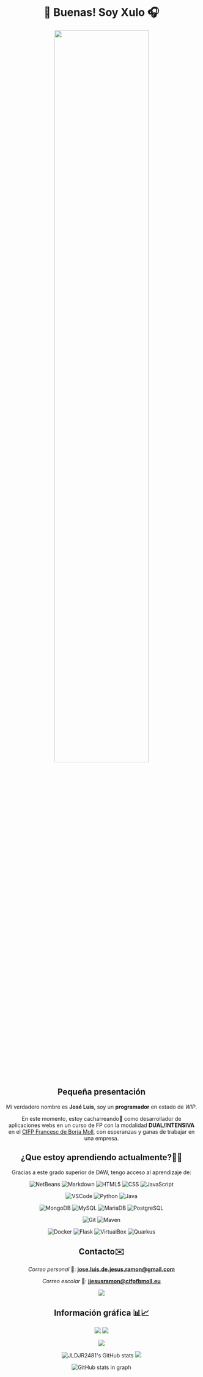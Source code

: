 <div align=center>

# 👋 Buenas! Soy Xulo 🎧
  <img src=https://i.pinimg.com/originals/e4/26/70/e426702edf874b181aced1e2fa5c6cde.gif width=70%>

  
## Pequeña presentación
  
Mi verdadero nombre es **José Luis**, soy un **programador** en estado de 
_WIP_.

En este momento, estoy cacharreando🧰 como desarrollador de aplicaciones webs en un curso
de FP con la modalidad **DUAL/INTENSIVA** en el [CIFP Francesc de Borja Moll](https://www.cifpfbmoll.eu/), con esperanzas y ganas de trabajar
en una empresa.

## ¿Que estoy aprendiendo actualmente?🧑‍🎓 
Gracias a este grado superior de DAW, tengo acceso al aprendizaje de:
  
![NetBeans](https://img.shields.io/badge/apache%20netbeans-1B6AC6?style=for-the-badge&logo=apache%20netbeans%20IDE&logoColor=white)
![Markdown](https://img.shields.io/badge/Markdown-000000?style=for-the-badge&logo=markdown&logoColor=white)
![HTML5](https://img.shields.io/badge/HTML5-E34F26?style=for-the-badge&logo=html5&logoColor=white)
![CSS](https://img.shields.io/badge/CSS3-1572B6?style=for-the-badge&logo=css3&logoColor=white)
![JavaScript](https://img.shields.io/badge/javascript-%23323330.svg?style=for-the-badge&logo=javascript&logoColor=%23F7DF1E)

![VSCode](https://img.shields.io/badge/Visual_Studio_Code-0078D4?style=for-the-badge&logo=visual%20studio%20code&logoColor=white)
![Python](https://img.shields.io/badge/Python-FFD43B?style=for-the-badge&logo=python&logoColor=blue)
![Java](https://img.shields.io/badge/java-%23ED8B00.svg?style=for-the-badge&logo=java&logoColor=grey)

![MongoDB](https://img.shields.io/badge/MongoDB-4EA94B?style=for-the-badge&logo=mongodb&logoColor=white)
![MySQL](https://img.shields.io/badge/MySQL-005C84?style=for-the-badge&logo=mysql&logoColor=white)
![MariaDB](https://img.shields.io/badge/MariaDB-003545?style=for-the-badge&logo=mariadb&logoColor=white)
![PostgreSQL](https://img.shields.io/badge/PostgreSQL-316192?style=for-the-badge&logo=postgresql&logoColor=white)


![Git](https://img.shields.io/badge/git-%23F05033.svg?style=for-the-badge&logo=git&logoColor=white)
![Maven](https://img.shields.io/badge/apache_maven-C71A36?style=for-the-badge&logo=apachemaven&logoColor=white)
  
![Docker](https://img.shields.io/badge/Docker-2CA5E0?style=for-the-badge&logo=docker&logoColor=white)
![Flask](https://img.shields.io/badge/Flask-000000?style=for-the-badge&logo=flask&logoColor=white)
![VirtualBox](https://img.shields.io/badge/VirtualBox-21416b?style=for-the-badge&logo=VirtualBox&logoColor=white)
![Quarkus](https://img.shields.io/badge/Quarkus-000000?style=for-the-badge&logo=quarkus)
  
## Contacto✉️ 

_Correo personal_ 🤵: **jose.luis.de.jesus.ramon@gmail.com**
  
_Correo escolar_ 💼: **jjesusramon@cifpfbmoll.eu**
  
<a href="https://www.linkedin.com/in/jos%C3%A9-luis-de-jes%C3%BAs-ram%C3%B3n-ba245026a/"><img src="https://img.shields.io/badge/linkedin-%230077B5.svg?style=for-the-badge&logo=linkedin&logoColor=white"></a>

## Información gráfica 📊📈 
  
![](https://gpvc.arturio.dev/JLDJR2481)
![](https://www.codewars.com/users/JLDJR2481/badges/small)

![](https://github-profile-summary-cards.vercel.app/api/cards/profile-details?username=JLDJR2481&theme=github_dark)

![JLDJR2481's GitHub stats](https://github-readme-stats.vercel.app/api?username=JLDJR2481&show_icons=true&theme=highcontrast)
![](https://github-readme-stats.vercel.app/api/top-langs/?username=jldjr2481&show_icons=true&layout=compact&theme=highcontrast)

![GitHub stats in graph](https://github-readme-activity-graph.cyclic.app/graph?username=JLDJR2481&theme=high-contrast)

</div>






